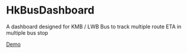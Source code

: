 # HkBusDashboard
A dashboard designed for KMB / LWB Bus to track multiple route ETA in multiple bus stop

[Demo](https://bus.everywareengineer.com/4a21ce326f9812ec7127aa7db700458d) 
